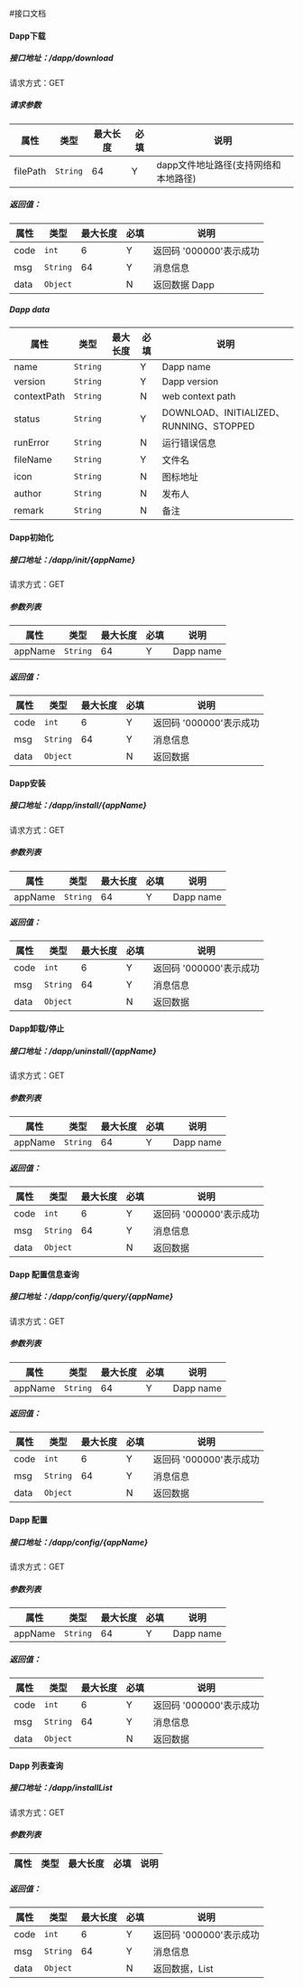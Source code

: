 #接口文档

#### Dapp下载
##### 接口地址：/dapp/download
请求方式：GET
##### 请求参数

| 属性            | 类型            | 最大长度 | 必填 | 说明                           |
| -------------  | -------------   | -------- | ---- | -------------------------------- |
| filePath       | `String`        | 64       | Y    | dapp文件地址路径(支持网络和本地路径)

##### 返回值：

| 属性            | 类型            | 最大长度 | 必填 | 说明                           |
| -------------  | -------------   | -------- | ---- | -------------------------------- |
| code           | `int`           | 6        | Y    | 返回码 '000000'表示成功
| msg            | `String`        | 64       | Y    | 消息信息
| data           | `Object`        |          | N    | 返回数据 Dapp

##### Dapp data
| 属性          | 类型          | 最大长度 | 必填 | 说明                           |
| ------------- | ------------- | -------- | ---- | ------------------------------ |
| name          | `String`      |          | Y    | Dapp name
| version       | `String`      |          | Y    | Dapp version
| contextPath   | `String`      |          | N    | web context path
| status        | `String`      |          | Y    | DOWNLOAD、INITIALIZED、RUNNING、STOPPED
| runError      | `String`      |          | N    | 运行错误信息
| fileName      | `String`      |          | Y    | 文件名
| icon          | `String`      |          | N    | 图标地址
| author        | `String`      |          | N    | 发布人
| remark        | `String`      |          | N    | 备注


#### Dapp初始化
##### 接口地址：/dapp/init/{appName}
请求方式：GET
##### 参数列表

|     属性     | 类型     | 最大长度 | 必填 | 说明                                              |
| :----------: | -------- | -------- | ---- | ------------------------------------------------- |
| appName        | `String`        | 64       | Y    | Dapp name

##### 返回值：

| 属性            | 类型            | 最大长度 | 必填 | 说明                           |
| -------------  | -------------   | -------- | ---- | -------------------------------- |
| code           | `int`           | 6        | Y    | 返回码 '000000'表示成功
| msg            | `String`        | 64       | Y    | 消息信息
| data           | `Object`        |          | N    | 返回数据


#### Dapp安装
##### 接口地址：/dapp/install/{appName}
请求方式：GET
##### 参数列表

|     属性     | 类型     | 最大长度 | 必填 | 说明                                              |
| :----------: | -------- | -------- | ---- | ------------------------------------------------- |
| appName        | `String`        | 64       | Y    | Dapp name

##### 返回值：

| 属性            | 类型            | 最大长度 | 必填 | 说明                           |
| -------------  | -------------   | -------- | ---- | -------------------------------- |
| code           | `int`           | 6        | Y    | 返回码 '000000'表示成功
| msg            | `String`        | 64       | Y    | 消息信息
| data           | `Object`        |          | N    | 返回数据



#### Dapp卸载/停止
##### 接口地址：/dapp/uninstall/{appName}
请求方式：GET
##### 参数列表

|     属性     | 类型     | 最大长度 | 必填 | 说明                                              |
| :----------: | -------- | -------- | ---- | ------------------------------------------------- |
| appName        | `String`        | 64       | Y    | Dapp name

##### 返回值：

| 属性            | 类型            | 最大长度 | 必填 | 说明                           |
| -------------  | -------------   | -------- | ---- | -------------------------------- |
| code           | `int`           | 6        | Y    | 返回码 '000000'表示成功
| msg            | `String`        | 64       | Y    | 消息信息
| data           | `Object`        |          | N    | 返回数据



#### Dapp 配置信息查询
##### 接口地址：/dapp/config/query/{appName}
请求方式：GET
##### 参数列表

|     属性     | 类型     | 最大长度 | 必填 | 说明                                              |
| :----------: | -------- | -------- | ---- | ------------------------------------------------- |
| appName        | `String`        | 64       | Y    | Dapp name

##### 返回值：

| 属性            | 类型            | 最大长度 | 必填 | 说明                           |
| -------------  | -------------   | -------- | ---- | -------------------------------- |
| code           | `int`           | 6        | Y    | 返回码 '000000'表示成功
| msg            | `String`        | 64       | Y    | 消息信息
| data           | `Object`        |          | N    | 返回数据


#### Dapp 配置
##### 接口地址：/dapp/config/{appName}
请求方式：GET
##### 参数列表

|     属性     | 类型     | 最大长度 | 必填 | 说明                                              |
| :----------: | -------- | -------- | ---- | ------------------------------------------------- |
| appName        | `String`        | 64       | Y    | Dapp name

##### 返回值：

| 属性            | 类型            | 最大长度 | 必填 | 说明                           |
| -------------  | -------------   | -------- | ---- | -------------------------------- |
| code           | `int`           | 6        | Y    | 返回码 '000000'表示成功
| msg            | `String`        | 64       | Y    | 消息信息
| data           | `Object`        |          | N    | 返回数据


#### Dapp 列表查询
##### 接口地址：/dapp/installList
请求方式：GET
##### 参数列表

|     属性     | 类型     | 最大长度 | 必填 | 说明                                              |
| :----------: | -------- | -------- | ---- | ------------------------------------------------- |

##### 返回值：

| 属性            | 类型            | 最大长度 | 必填 | 说明                           |
| -------------  | -------------   | -------- | ---- | -------------------------------- |
| code           | `int`           | 6        | Y    | 返回码 '000000'表示成功
| msg            | `String`        | 64       | Y    | 消息信息
| data           | `Object`        |          | N    | 返回数据，List<Dapp>